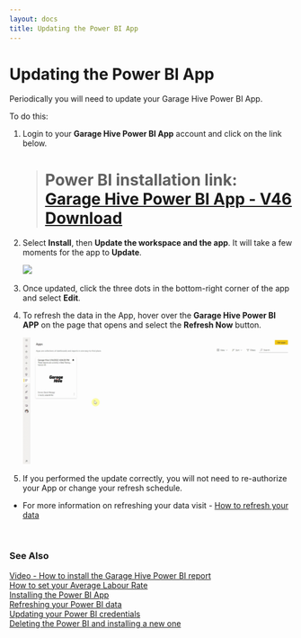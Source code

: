 ```yaml
---
layout: docs
title: Updating the Power BI App
---
```


# Updating the Power BI App

Periodically you will need to update your Garage Hive Power BI App. 

To do this:
1. Login to your **Garage Hive Power BI App** account and click on the link below.

   > # Power BI installation link: <ins>[Garage Hive Power BI App - V46 Download](https://app.powerbi.com/Redirect?action=InstallApp&appId=739eb02b-643e-4bc3-a9ae-61191a89452d&packageKey=e556b931-ad22-4a77-8c04-342a0492b6283sj9xxYOIZHU-JeAjyv6YERz-rg5Nfw2FP-7ZNQ2B8E&ownerId=1bde89ad-b4ce-45df-a919-e1e08e47294d&buildVersion=46 "Power BI V46 Download")</ins>
 
2. Select **Install**, then **Update the workspace and the app**. It will take a few moments for the app to **Update**.
   
   ![](media/garagehive-powerbi-updating-app1.gif)

3. Once updated, click the three dots in the bottom-right corner of the app and select **Edit**. 
4. To refresh the data in the App, hover over the **Garage Hive Power BI APP** on the page that opens and select the **Refresh Now** button.

   ![](media/garagehive-powerbi-updating-app2.gif)

5. If you performed the update correctly, you will not need to re-authorize your App or change your refresh schedule.

* For more information on refreshing your data visit - [How to refresh your data](https://docs.garagehive.co.uk/docs/powerbi-refresh-data.html "How to refresh your data")


<br>

### **See Also**
[Video - How to install the Garage Hive Power BI report](https://youtu.be/iO17qPjBAc0) \
[How to set your Average Labour Rate](garagehive-labour-rate.html) \
[Installing the Power BI App](powerbi-installing-app.html) \
[Refreshing your Power BI data](powerbi-refresh-data.html) \
[Updating your Power BI credentials](powerbi-updating-app.html) \
[Deleting the Power BI and installing a new one](garagehive-delete-old-powerbi-app-and-install-new-one.html) 